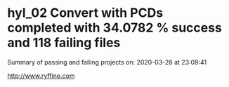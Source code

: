 # hyl_02 Convert with PCDs completed with 34.0782 % success and 118 failing files

Summary of passing and failing projects on: 2020-03-28 at 23:09:41

http://www.ryffine.com
